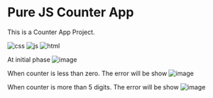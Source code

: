 # Pure JS Counter App
This is a Counter App Project.

![css](https://github.com/SKMisbahDawood/Counter-App/assets/160069746/e55a2978-aba8-462a-91bd-bb68a6aa8944)
![js](https://github.com/SKMisbahDawood/Counter-App/assets/160069746/5b45ec99-d4e3-4fbc-89f5-c4f4c4d594a5)
![html](https://github.com/SKMisbahDawood/Counter-App/assets/160069746/d0b4df51-b512-460c-8f3a-138725c29fb7)

At initial phase
![image](https://github.com/SKMisbahDawood/Counter-App/assets/160069746/0b68418e-f60d-444a-bfb4-e8eb2a26cc9b)

When counter is less than zero. The error will be show
![image](https://github.com/SKMisbahDawood/Counter-App/assets/160069746/e019f135-a68c-4ac5-9b1e-2273bc95aea1)

When counter is more than 5 digits. The error will be show
![image](https://github.com/SKMisbahDawood/Counter-App/assets/160069746/037ab2a7-8415-4428-976b-6a2d266c02df)
